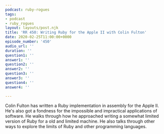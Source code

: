 ```yaml
---
podcast: ruby-rogues
tags:
- podcast
- ruby_rogues
layout: layouts/post.njk
title: 'RR 450: Writing Ruby for the Apple II with Colin Fulton'
date: 2020-02-25T11:00:00+0000
episode_number: '450'
audio_url: ''
duration: ''
question1: ''
answer1: ''
question2: ''
answer2: ''
question3: ''
answer3: ''
question4: ''
answer4: ''

---
```

Colin Fulton has written a Ruby implementation in assembly for the Apple II. He's also got a fondness for the impossible and impractical applications of software. He walks through how he approached writing a somewhat limited version of Ruby for a old and limited machine. He also talks through other ways to explore the limits of Ruby and other programming languages.